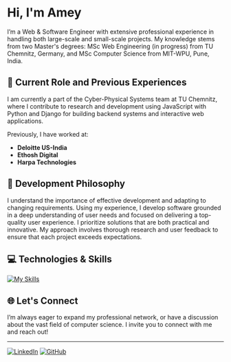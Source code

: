 # Hi, I'm Amey

I’m a Web & Software Engineer with extensive professional experience in handling both large-scale and small-scale projects. My knowledge stems from two Master's degrees: MSc Web Engineering (in progress) from TU Chemnitz, Germany, and MSc Computer Science from MIT-WPU, Pune, India.

## 🏢 Current Role and Previous Experiences
I am currently a part of the Cyber-Physical Systems team at TU Chemnitz, where I contribute to research and development using JavaScript with Python and Django for building backend systems and interactive web applications.

Previously, I have worked at:
- **Deloitte US-India**
- **Ethosh Digital**
- **Harpa Technologies**

## 🎯 Development Philosophy
I understand the importance of effective development and adapting to changing requirements. Using my experience, I develop software grounded in a deep understanding of user needs and focused on delivering a top-quality user experience. I prioritize solutions that are both practical and innovative. My approach involves thorough research and user feedback to ensure that each project exceeds expectations.

## 💻 Technologies & Skills

[![My Skills](https://skillicons.dev/icons?i=js,ts,html,css,bootstrap,react,electron,nodejs,express,discordjs,php,c,cpp,java,spring,py,django,unreal,mongodb,postgres,docker,selenium,aws,postman,git,vim,windows,linux,androidstudio,raspberrypi)](https://skillicons.dev)

## 🌐 Let's Connect
I’m always eager to expand my professional network, or have a discussion about the vast field of computer science. I invite you to connect with me and reach out!

---

[![LinkedIn](https://img.shields.io/badge/LinkedIn-Connect-blue)](https://www.linkedin.com/in/amey-r-shaligram/)
[![GitHub](https://img.shields.io/badge/GitHub-Follow-black)](https://github.com/ameysh)

